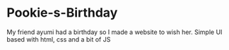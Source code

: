# Pookie-s-Birthday
My friend ayumi had a birthday so I made a website to wish her. Simple UI based with html, css and a bit of JS
